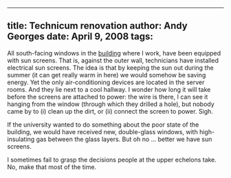 -----
title:  Technicum renovation
author: Andy Georges
date: April 9, 2008
tags: 
-----







All south-facing windows in the
[building](http://flickr.com/photos/itkovian/88531260/) where I work,
have been equipped with sun screens. That is, against the outer wall,
technicians have installed electrical sun screens. The idea is that by
keeping the sun out during the summer (it can get really warm in here)
we would somehow be saving energy. Yet the only air-conditioning devices
are located in the server rooms. And they lie next to a cool hallway. I
wonder how long it will take before the screens are attached to power:
the wire is there, I can see it hanging from the window (through which
they drilled a hole), but nobody came by to (i) clean up the dirt, or
(ii) connect the screen to power. Sigh.


If the university wanted to do something about the poor state of the
building, we would have received new, double-glass windows, with
high-insulating gas between the glass layers. But oh no ... better we
have sun screens.


I sometimes fail to grasp the decisions people at the upper echelons
take. No, make that most of the time.




